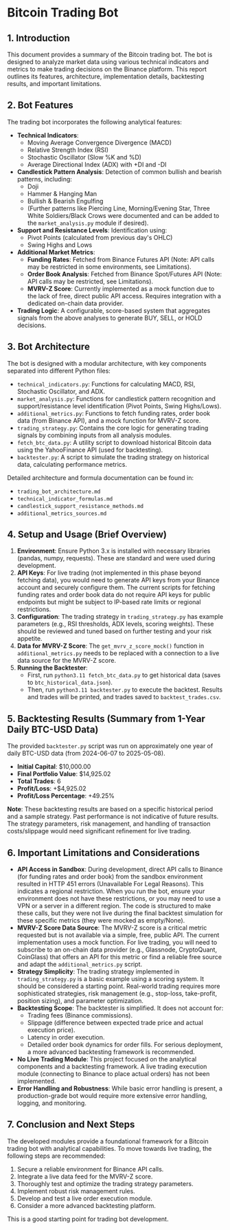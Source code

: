 # Bitcoin Trading Bot

## 1. Introduction

This document provides a summary of the Bitcoin trading bot. The bot is designed to analyze market data using various technical indicators and metrics to make trading decisions on the Binance platform. This report outlines its features, architecture, implementation details, backtesting results, and important limitations.

## 2. Bot Features

The trading bot incorporates the following analytical features:

*   **Technical Indicators**: 
    *   Moving Average Convergence Divergence (MACD)
    *   Relative Strength Index (RSI)
    *   Stochastic Oscillator (Slow %K and %D)
    *   Average Directional Index (ADX) with +DI and -DI
*   **Candlestick Pattern Analysis**: Detection of common bullish and bearish patterns, including:
    *   Doji
    *   Hammer & Hanging Man
    *   Bullish & Bearish Engulfing
    *   (Further patterns like Piercing Line, Morning/Evening Star, Three White Soldiers/Black Crows were documented and can be added to the `market_analysis.py` module if desired).
*   **Support and Resistance Levels**: Identification using:
    *   Pivot Points (calculated from previous day's OHLC)
    *   Swing Highs and Lows
*   **Additional Market Metrics**:
    *   **Funding Rates**: Fetched from Binance Futures API (Note: API calls may be restricted in some environments, see Limitations).
    *   **Order Book Analysis**: Fetched from Binance Spot/Futures API (Note: API calls may be restricted, see Limitations).
    *   **MVRV-Z Score**: Currently implemented as a mock function due to the lack of free, direct public API access. Requires integration with a dedicated on-chain data provider.
*   **Trading Logic**: A configurable, score-based system that aggregates signals from the above analyses to generate BUY, SELL, or HOLD decisions.

## 3. Bot Architecture

The bot is designed with a modular architecture, with key components separated into different Python files:

*   `technical_indicators.py`: Functions for calculating MACD, RSI, Stochastic Oscillator, and ADX.
*   `market_analysis.py`: Functions for candlestick pattern recognition and support/resistance level identification (Pivot Points, Swing Highs/Lows).
*   `additional_metrics.py`: Functions to fetch funding rates, order book data (from Binance API), and a mock function for MVRV-Z score.
*   `trading_strategy.py`: Contains the core logic for generating trading signals by combining inputs from all analysis modules.
*   `fetch_btc_data.py`: A utility script to download historical Bitcoin data using the YahooFinance API (used for backtesting).
*   `backtester.py`: A script to simulate the trading strategy on historical data, calculating performance metrics.

Detailed architecture and formula documentation can be found in:
*   `trading_bot_architecture.md`
*   `technical_indicator_formulas.md`
*   `candlestick_support_resistance_methods.md`
*   `additional_metrics_sources.md`

## 4. Setup and Usage (Brief Overview)

1.  **Environment**: Ensure Python 3.x is installed with necessary libraries (pandas, numpy, requests). These are standard and were used during development.
2.  **API Keys**: For live trading (not implemented in this phase beyond fetching data), you would need to generate API keys from your Binance account and securely configure them. The current scripts for fetching funding rates and order book data do not require API keys for public endpoints but might be subject to IP-based rate limits or regional restrictions.
3.  **Configuration**: The trading strategy in `trading_strategy.py` has example parameters (e.g., RSI thresholds, ADX levels, scoring weights). These should be reviewed and tuned based on further testing and your risk appetite.
4.  **Data for MVRV-Z Score**: The `get_mvrv_z_score_mock()` function in `additional_metrics.py` needs to be replaced with a connection to a live data source for the MVRV-Z score.
5.  **Running the Backtester**: 
    *   First, run `python3.11 fetch_btc_data.py` to get historical data (saves to `btc_historical_data.json`).
    *   Then, run `python3.11 backtester.py` to execute the backtest. Results and trades will be printed, and trades saved to `backtest_trades.csv`.

## 5. Backtesting Results (Summary from 1-Year Daily BTC-USD Data)

The provided `backtester.py` script was run on approximately one year of daily BTC-USD data (from 2024-06-07 to 2025-05-08).

*   **Initial Capital**: $10,000.00
*   **Final Portfolio Value**: $14,925.02
*   **Total Trades**: 6
*   **Profit/Loss**: +$4,925.02
*   **Profit/Loss Percentage**: +49.25%

**Note**: These backtesting results are based on a specific historical period and a sample strategy. Past performance is not indicative of future results. The strategy parameters, risk management, and handling of transaction costs/slippage would need significant refinement for live trading.

## 6. Important Limitations and Considerations

*   **API Access in Sandbox**: During development, direct API calls to Binance (for funding rates and order book) from the sandbox environment resulted in HTTP 451 errors (Unavailable For Legal Reasons). This indicates a regional restriction. When you run the bot, ensure your environment does not have these restrictions, or you may need to use a VPN or a server in a different region. The code is structured to make these calls, but they were not live during the final backtest simulation for these specific metrics (they were mocked as empty/None).
*   **MVRV-Z Score Data Source**: The MVRV-Z score is a critical metric requested but is not available via a simple, free, public API. The current implementation uses a mock function. For live trading, you will need to subscribe to an on-chain data provider (e.g., Glassnode, CryptoQuant, CoinGlass) that offers an API for this metric or find a reliable free source and adapt the `additional_metrics.py` script.
*   **Strategy Simplicity**: The trading strategy implemented in `trading_strategy.py` is a basic example using a scoring system. It should be considered a starting point. Real-world trading requires more sophisticated strategies, risk management (e.g., stop-loss, take-profit, position sizing), and parameter optimization.
*   **Backtesting Scope**: The backtester is simplified. It does not account for: 
    *   Trading fees (Binance commissions).
    *   Slippage (difference between expected trade price and actual execution price).
    *   Latency in order execution.
    *   Detailed order book dynamics for order fills.
    For serious deployment, a more advanced backtesting framework is recommended.
*   **No Live Trading Module**: This project focused on the analytical components and a backtesting framework. A live trading execution module (connecting to Binance to place actual orders) has not been implemented.
*   **Error Handling and Robustness**: While basic error handling is present, a production-grade bot would require more extensive error handling, logging, and monitoring.

## 7. Conclusion and Next Steps

The developed modules provide a foundational framework for a Bitcoin trading bot with analytical capabilities. To move towards live trading, the following steps are recommended:

1.  Secure a reliable environment for Binance API calls.
2.  Integrate a live data feed for the MVRV-Z score.
3.  Thoroughly test and optimize the trading strategy parameters.
4.  Implement robust risk management rules.
5.  Develop and test a live order execution module.
6.  Consider a more advanced backtesting platform.

This is a good starting point for trading bot development.

